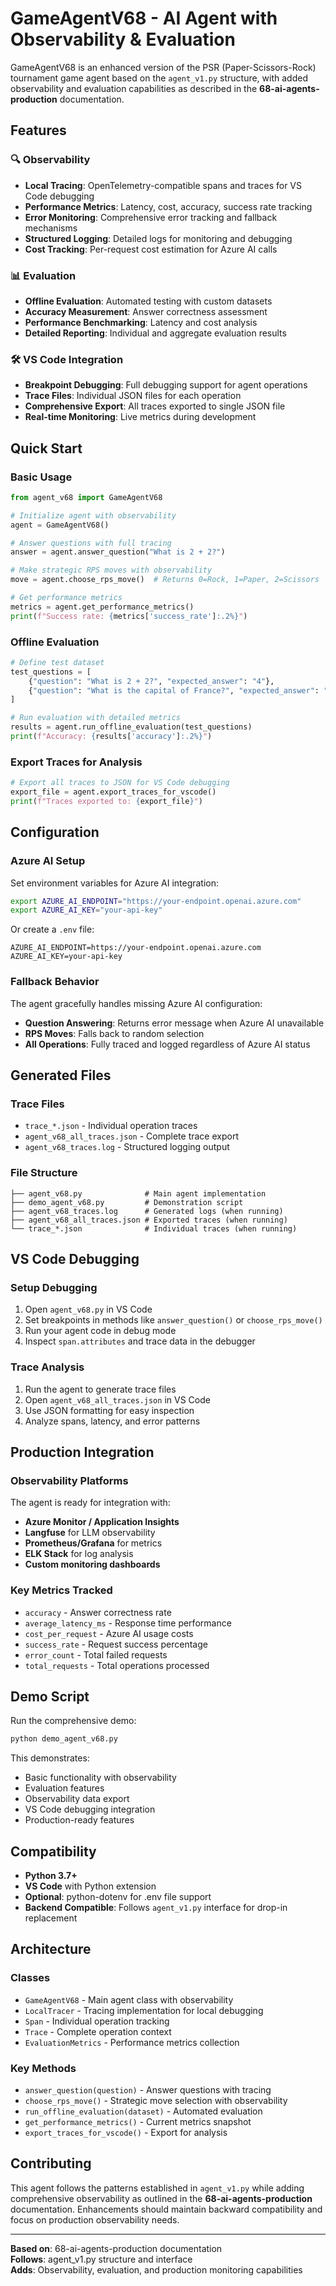 # GameAgentV68 - AI Agent with Observability & Evaluation

GameAgentV68 is an enhanced version of the PSR (Paper-Scissors-Rock) tournament game agent based on the `agent_v1.py` structure, with added observability and evaluation capabilities as described in the **68-ai-agents-production** documentation.

## Features

### 🔍 Observability
- **Local Tracing**: OpenTelemetry-compatible spans and traces for VS Code debugging
- **Performance Metrics**: Latency, cost, accuracy, success rate tracking
- **Error Monitoring**: Comprehensive error tracking and fallback mechanisms  
- **Structured Logging**: Detailed logs for monitoring and debugging
- **Cost Tracking**: Per-request cost estimation for Azure AI calls

### 📊 Evaluation
- **Offline Evaluation**: Automated testing with custom datasets
- **Accuracy Measurement**: Answer correctness assessment
- **Performance Benchmarking**: Latency and cost analysis
- **Detailed Reporting**: Individual and aggregate evaluation results

### 🛠️ VS Code Integration
- **Breakpoint Debugging**: Full debugging support for agent operations
- **Trace Files**: Individual JSON files for each operation
- **Comprehensive Export**: All traces exported to single JSON file
- **Real-time Monitoring**: Live metrics during development

## Quick Start

### Basic Usage

```python
from agent_v68 import GameAgentV68

# Initialize agent with observability
agent = GameAgentV68()

# Answer questions with full tracing
answer = agent.answer_question("What is 2 + 2?")

# Make strategic RPS moves with observability  
move = agent.choose_rps_move()  # Returns 0=Rock, 1=Paper, 2=Scissors

# Get performance metrics
metrics = agent.get_performance_metrics()
print(f"Success rate: {metrics['success_rate']:.2%}")
```

### Offline Evaluation

```python
# Define test dataset
test_questions = [
    {"question": "What is 2 + 2?", "expected_answer": "4"},
    {"question": "What is the capital of France?", "expected_answer": "paris"}
]

# Run evaluation with detailed metrics
results = agent.run_offline_evaluation(test_questions)
print(f"Accuracy: {results['accuracy']:.2%}")
```

### Export Traces for Analysis

```python
# Export all traces to JSON for VS Code debugging
export_file = agent.export_traces_for_vscode()
print(f"Traces exported to: {export_file}")
```

## Configuration

### Azure AI Setup

Set environment variables for Azure AI integration:

```bash
export AZURE_AI_ENDPOINT="https://your-endpoint.openai.azure.com"
export AZURE_AI_KEY="your-api-key"
```

Or create a `.env` file:
```
AZURE_AI_ENDPOINT=https://your-endpoint.openai.azure.com
AZURE_AI_KEY=your-api-key
```

### Fallback Behavior

The agent gracefully handles missing Azure AI configuration:
- **Question Answering**: Returns error message when Azure AI unavailable
- **RPS Moves**: Falls back to random selection
- **All Operations**: Fully traced and logged regardless of Azure AI status

## Generated Files

### Trace Files
- `trace_*.json` - Individual operation traces
- `agent_v68_all_traces.json` - Complete trace export
- `agent_v68_traces.log` - Structured logging output

### File Structure
```
├── agent_v68.py              # Main agent implementation
├── demo_agent_v68.py         # Demonstration script
├── agent_v68_traces.log      # Generated logs (when running)
├── agent_v68_all_traces.json # Exported traces (when running)
└── trace_*.json              # Individual traces (when running)
```

## VS Code Debugging

### Setup Debugging
1. Open `agent_v68.py` in VS Code
2. Set breakpoints in methods like `answer_question()` or `choose_rps_move()`
3. Run your agent code in debug mode
4. Inspect `span.attributes` and trace data in the debugger

### Trace Analysis
1. Run the agent to generate trace files
2. Open `agent_v68_all_traces.json` in VS Code
3. Use JSON formatting for easy inspection
4. Analyze spans, latency, and error patterns

## Production Integration

### Observability Platforms
The agent is ready for integration with:
- **Azure Monitor / Application Insights**
- **Langfuse** for LLM observability
- **Prometheus/Grafana** for metrics
- **ELK Stack** for log analysis
- **Custom monitoring dashboards**

### Key Metrics Tracked
- `accuracy` - Answer correctness rate
- `average_latency_ms` - Response time performance
- `cost_per_request` - Azure AI usage costs
- `success_rate` - Request success percentage
- `error_count` - Total failed requests
- `total_requests` - Total operations processed

## Demo Script

Run the comprehensive demo:
```bash
python demo_agent_v68.py
```

This demonstrates:
- Basic functionality with observability
- Evaluation features
- Observability data export
- VS Code debugging integration
- Production-ready features

## Compatibility

- **Python 3.7+**
- **VS Code** with Python extension
- **Optional**: python-dotenv for .env file support
- **Backend Compatible**: Follows `agent_v1.py` interface for drop-in replacement

## Architecture

### Classes
- `GameAgentV68` - Main agent class with observability
- `LocalTracer` - Tracing implementation for local debugging
- `Span` - Individual operation tracking
- `Trace` - Complete operation context
- `EvaluationMetrics` - Performance metrics collection

### Key Methods
- `answer_question(question)` - Answer questions with tracing
- `choose_rps_move()` - Strategic move selection with observability
- `run_offline_evaluation(dataset)` - Automated evaluation
- `get_performance_metrics()` - Current metrics snapshot
- `export_traces_for_vscode()` - Export for analysis

## Contributing

This agent follows the patterns established in `agent_v1.py` while adding comprehensive observability as outlined in the **68-ai-agents-production** documentation. Enhancements should maintain backward compatibility and focus on production observability needs.

---

**Based on**: 68-ai-agents-production documentation  
**Follows**: agent_v1.py structure and interface  
**Adds**: Observability, evaluation, and production monitoring capabilities